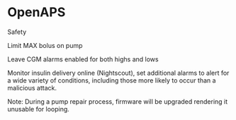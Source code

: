 # OpenAPS


Safety

Limit MAX bolus on pump

Leave CGM alarms enabled for both highs and lows

Monitor insulin delivery online (Nightscout), set additional alarms to alert for a wide variety of conditions, including those more likely to occur than a malicious attack.

Note: During a pump repair process, firmware will be upgraded rendering it unusable for looping.

